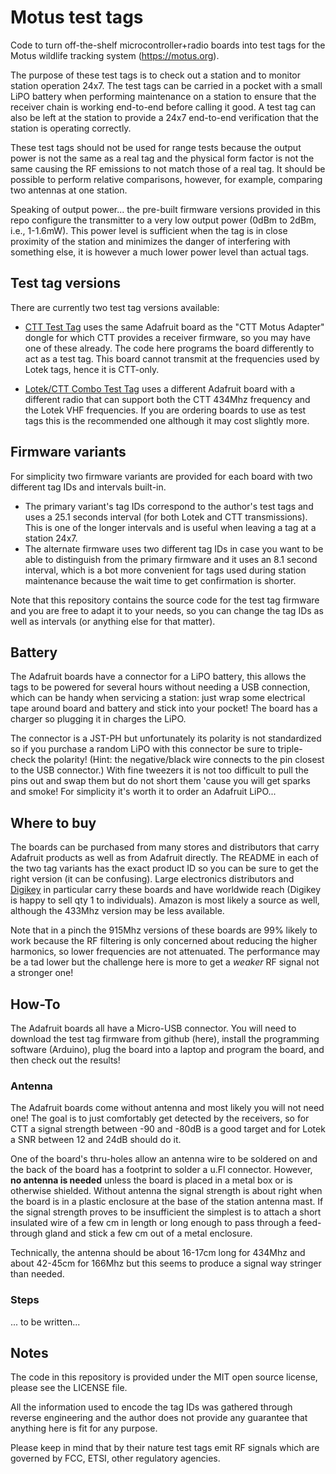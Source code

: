 Motus test tags
===============

Code to turn off-the-shelf microcontroller+radio boards into test tags
for the Motus wildlife tracking system (https://motus.org).

The purpose of these test tags is to check out a station and to monitor station operation 24x7.
The test tags can be carried in a pocket with a small LiPO battery when performing maintenance on
a station to ensure that the receiver chain is working end-to-end before calling it good.
A test tag can also be left at the station to provide a 24x7 end-to-end verification that the
station is operating correctly.

These test tags should not be used for range tests because the output power is not the same as a
real tag and the physical form factor is not the same causing the RF emissions to not match those
of a real tag. It should be possible to perform relative comparisons, however, for example, comparing
two antennas at one station.

Speaking of output power... the pre-built firmware versions provided in this repo configure the
transmitter to a very low output power (0dBm to 2dBm, i.e., 1-1.6mW).
This power level is sufficient when the tag is in close proximity of the station and minimizes
the danger of interfering with something else, it is however a much lower power level than
actual tags.

Test tag versions
-----------------

There are currently two test tag versions available:

- [CTT Test Tag](./CTTTestTag/) uses the same Adafruit board as the "CTT Motus Adapter" dongle
  for which CTT provides a receiver firmware, so you may have one of these already.
  The code here programs the board differently to act as a test tag.
  This board cannot transmit at the frequencies used by Lotek tags, hence it is CTT-only.

- [Lotek/CTT Combo Test Tag](/ComboTestTag) uses a different Adafruit board with a different
  radio that can support both the CTT 434Mhz frequency and the Lotek VHF frequencies.
  If you are ordering boards to use as test tags this is the recommended one although it
  may cost slightly more.

Firmware variants
-----------------

For simplicity two firmware variants are provided
for each board with two different tag IDs and intervals built-in.
- The primary variant's tag IDs correspond to the author's test tags and uses a 25.1 seconds
interval (for both Lotek and CTT transmissions). This is one of the longer intervals and is
useful when leaving a tag at a station 24x7.
- The alternate firmware uses two different tag IDs in case you want to be able to distinguish
from the primary firmware and it uses an 8.1 second interval, which is a bot more convenient
for tags used during station maintenance because the wait time to get confirmation is shorter.

Note that this repository contains the source code for the test tag firmware and you are free to
adapt it to your needs, so you can change the tag IDs as well as intervals (or anything else
for that matter).

Battery
-------

The Adafruit boards have a connector for a LiPO battery, this allows the tags to be powered for
several hours without needing a USB connection, which can be handy when servicing a station:
just wrap some electrical tape around board and battery and stick into your pocket!
The board has a charger so plugging it in charges the LiPO.

The connector is a JST-PH but unfortunately its polarity is not standardized so if you purchase
a random LiPO with this connector be sure to triple-check the polarity!
(Hint: the negative/black wire connects to the pin closest to the USB connector.)
With fine tweezers it is not too difficult to pull the pins
out and swap them but do not short them 'cause you will get sparks and smoke!
For simplicity it's worth it to order an Adafruit LiPO...

Where to buy
------------

The boards can be purchased from many stores and distributors that carry Adafruit products as
well as from Adafruit directly.
The README in each of the two tag variants has the exact product ID so you can be sure to get
the right version (it can be confusing).
Large electronics distributors and [Digikey](https://www.digikey.com) in particular carry these
boards and have worldwide reach (Digikey is happy to sell qty 1 to individuals).
Amazon is most likely a source as well, although the 433Mhz version may be less available.

Note that in a pinch the 915Mhz versions of these boards are 99% likely to work because the
RF filtering is only concerned about reducing the higher harmonics, so lower frequencies are
not attenuated. The performance may be a tad lower but the challenge here is more to get a
_weaker_ RF signal not a stronger one!

How-To
------

The Adafruit boards all have a Micro-USB connector. You will need to download the test tag
firmware from github (here), install the programming software (Arduino), plug the board into
a laptop and program the board, and then check out the results!

### Antenna

The Adafruit boards come without antenna and most likely you will not need one!
The goal is to just comfortably get detected by the receivers, so for CTT a signal strength
between -90 and -80dB is a good target and for Lotek a SNR between 12 and 24dB should do it.

One of the board's thru-holes allow an antenna wire to be soldered on and the back of the board
has a footprint to solder a u.Fl connector.
However, **no antenna is needed** unless the board is placed in a metal box or is otherwise shielded.
Without antenna the signal strength is about right when the board is in a plastic enclosure at the
base of the station antenna mast.
If the signal strength proves to be insufficient the simplest is to attach a short insulated wire
of a few cm in length or long enough to pass through a feed-through gland and stick a few cm
out of a metal enclosure.

Technically, the antenna should be about 16-17cm long for 434Mhz and about 42-45cm for 166Mhz
but this seems to produce a signal way stringer than needed.

### Steps

... to be written...

Notes
-----

The code in this repository is provided under the MIT open source license, please see the
LICENSE file.

All the information used to encode the tag IDs was gathered through reverse engineering and the
author does not provide any guarantee that anything here is fit for any purpose.

Please keep in mind that by their nature test tags emit RF signals which are governed by FCC, ETSI,
other regulatory agencies.
